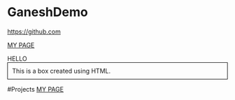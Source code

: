 # GaneshDemo

<a>https://github.com</a>

[MY PAGE](https://github.com)

<div style="width=20px; height=20px; background=white;">
HELLO
</div>

<div style="border: 1px solid black; padding: 10px;">
  This is a box created using HTML.
</div>


#Projects
[MY PAGE](https://github.com)